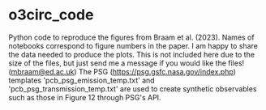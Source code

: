 # o3circ_code
Python code to reproduce the figures from Braam et al. (2023). Names of notebooks correspond to figure numbers in the paper. 
I am happy to share the data needed to produce the plots. This is not included here due to the size of the files, but just send me a message if you would like the files! (mbraam@ed.ac.uk) 
The PSG (https://psg.gsfc.nasa.gov/index.php) templates 'pcb_psg_emission_temp.txt' and 'pcb_psg_transmission_temp.txt' are used to create synthetic observables such as those in Figure 12 through PSG's API. 
